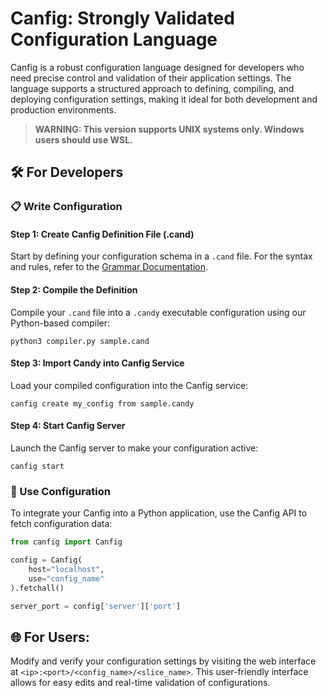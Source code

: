 # Canfig: Strongly Validated Configuration Language

Canfig is a robust configuration language designed for developers who need precise control and validation of their application settings. The language supports a structured approach to defining, compiling, and deploying configuration settings, making it ideal for both development and production environments.

> **WARNING: This version supports UNIX systems only. Windows users should use WSL.**

## 🛠️ For Developers

### 📋 Write Configuration

#### **Step 1: Create Canfig Definition File (.cand)**

Start by defining your configuration schema in a `.cand` file. For the syntax and rules, refer to the [Grammar Documentation](./doc/grammar.md).

#### **Step 2: Compile the Definition**

Compile your `.cand` file into a `.candy` executable configuration using our Python-based compiler:

```shell
python3 compiler.py sample.cand
```

#### **Step 3: Import Candy into Canfig Service**

Load your compiled configuration into the Canfig service:

```shell
canfig create my_config from sample.candy
```

#### **Step 4: Start Canfig Server**

Launch the Canfig server to make your configuration active:

```shell
canfig start
```

### 🥳 Use Configuration

To integrate your Canfig into a Python application, use the Canfig API to fetch configuration data:

```python
from canfig import Canfig

config = Canfig(
    host="localhost",
    use="config_name"
).fetchall()

server_port = config['server']['port']
```

## 🌐 For Users:

Modify and verify your configuration settings by visiting the web interface at `<ip>:<port>/<config_name>/<slice_name>`. This user-friendly interface allows for easy edits and real-time validation of configurations.
